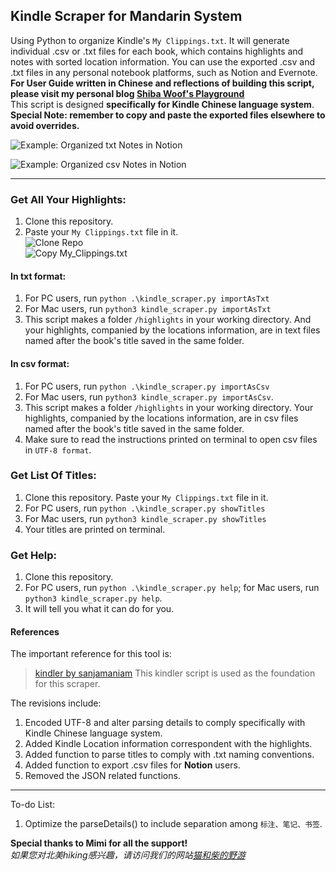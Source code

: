 ## Kindle Scraper for Mandarin System
Using Python to organize Kindle's `My Clippings.txt`. It will generate individual .csv or .txt files for each book, which contains highlights and notes with sorted location information. You can use the exported .csv and .txt files in any personal notebook platforms, such as Notion and Evernote.  
__For User Guide written in Chinese and reflections of building this script, please visit my personal blog [Shiba Woof's Playground](https://www.shiba.meowshiba.com)__  
This script is designed __specifically for Kindle Chinese language system__.  
__Special Note: remember to copy and paste the exported files elsewhere to avoid overrides.__  

![Example: Organized txt Notes in Notion](https://shiba.meowshiba.com/wp-content/uploads/2021/02/kindle_mac_16_notion-text-preview-768x583.png " ")

![Example: Organized csv Notes in Notion](https://shiba.meowshiba.com/wp-content/uploads/2021/02/kindle_mac_14_notion-csv-preview-1024x720.png " ")


---

### Get All Your Highlights:

1. Clone this repository. 
2. Paste your `My Clippings.txt` file in it.  
![Clone Repo](https://shiba.meowshiba.com/wp-content/uploads/2021/02/kindle_mac_01_clone.png " ")  
![Copy My_Clippings.txt](https://shiba.meowshiba.com/wp-content/uploads/2021/02/kindle_mac_02_move-clippings-to-folder.png " ")

#### In txt format:
1. For PC users, run `python .\kindle_scraper.py importAsTxt`
2. For Mac users, run `python3 kindle_scraper.py importAsTxt`
3. This script makes a folder `/highlights` in your working directory. And your highlights, companied by the locations information, are in text files named after the book's title saved in the same folder.
#### In csv format:
1. For PC users, run `python .\kindle_scraper.py importAsCsv`
2. For Mac users, run `python3 kindle_scraper.py importAsCsv`.
3. This script makes a folder `/highlights` in your working directory. Your highlights, companied by the locations information, are in csv files named after the book's title saved in the same folder.
4. Make sure to read the instructions printed on terminal to open csv files in `UTF-8 format`.

### Get List Of Titles:

1. Clone this repository. Paste your `My Clippings.txt` file in it.
2. For PC users, run `python .\kindle_scraper.py showTitles`
3. For Mac users, run `python3 kindle_scraper.py showTitles`
4. Your titles are printed on terminal.

### Get Help:

1. Clone this repository.
2. For PC users, run `python .\kindle_scraper.py help`; for Mac users, run `python3 kindle_scraper.py help`.
3. It will tell you what it can do for you.

#### References
The important reference for this tool is:
> [kindler by sanjamaniam](https://github.com/sanjaymaniam/kindler) This kindler script is used as the foundation for this scraper.

The revisions include:
1. Encoded UTF-8 and alter parsing details to comply specifically with Kindle Chinese language system.
2. Added Kindle Location information correspondent with the highlights.
3. Added function to parse titles to comply with .txt naming conventions.
4. Added function to export .csv files for __Notion__ users.
5. Removed the JSON related functions.

---

To-do List:
1. Optimize the parseDetails() to include separation among `标注、笔记、书签`.

__Special thanks to Mimi for all the support!__  
_如果您对北美hiking感兴趣，请访问我们的网站[猫和柴的野游](https://www.meowshiba.com)_